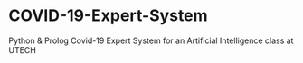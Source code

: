# COVID-19-Expert-System
Python & Prolog Covid-19 Expert System for an Artificial Intelligence class at UTECH
